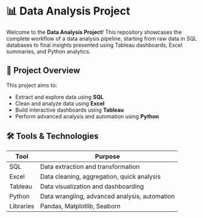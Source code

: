# 📊 Data Analysis Project

Welcome to the **Data Analysis Project**! This repository showcases the complete workflow of a data analysis pipeline, starting from raw data in SQL databases to final insights presented using Tableau dashboards, Excel summaries, and Python analytics.

## 🧠 Project Overview

This project aims to:
- Extract and explore data using **SQL**
- Clean and analyze data using **Excel**
- Build interactive dashboards using **Tableau**
- Perform advanced analysis and automation using **Python**

## 🛠️ Tools & Technologies

| Tool      | Purpose                          |
|-----------|----------------------------------|
| SQL       | Data extraction and transformation |
| Excel     | Data cleaning, aggregation, quick analysis |
| Tableau   | Data visualization and dashboarding |
| Python    | Data wrangling, advanced analysis, automation |
| Libraries | Pandas, Matplotlib, Seaborn |

